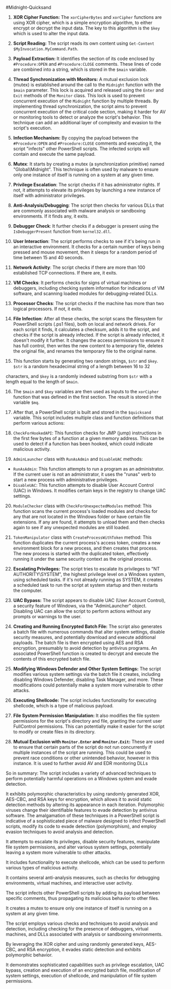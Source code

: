 #Midnight-Quicksand

1. **XOR Cipher Function:** The `xorCipherBytes` and `xorCipher` functions are using XOR cipher, which is a simple encryption algorithm, to either encrypt or decrypt the input data. The key to this algorithm is the `$key` which is used to alter the input data.

2. **Script Reading:** The script reads its own content using `Get-Content $MyInvocation.MyCommand.Path`.

3. **Payload Extraction:** It identifies the section of its code enclosed by `#Procedure:OPEN` and `#Procedure:CLOSE` comments. These lines of code are combined into a string, which is stored in the `$main` variable. 

4. **Thread Synchronization with Monitors:** A mutual exclusion lock (mutex) is established around the call to the `Midnight` function with the `$main` parameter. This lock is acquired and released using the `Enter` and `Exit` methods of the `Monitor` class. This lock is used to prevent concurrent execution of the `Midnight` function by multiple threads. By implementing thread synchronization, the script aims to prevent concurrent execution of the critical code section, making it harder for AV or monitoring tools to detect or analyze the script's behavior. This technique can add an additional layer of complexity and evasion to the script's execution.

5. **Infection Mechanism:** By copying the payload between the `#Procedure:OPEN` and `#Procedure:CLOSE` comments and executing it, the script "infects" other PowerShell scripts. The infected scripts will contain and execute the same payload. 

6. **Mutex**: It starts by creating a mutex (a synchronization primitive) named "Global\Midnight". This technique is often used by malware to ensure only one instance of itself is running on a system at any given time. 

7. **Privilege Escalation**: The script checks if it has administrator rights. If not, it attempts to elevate its privileges by launching a new instance of itself with administrator privileges.

8. **Anti-Analysis/Debugging**: The script then checks for various DLLs that are commonly associated with malware analysis or sandboxing environments. If it finds any, it exits.

9. **Debugger Check**: It further checks if a debugger is present using the `IsDebuggerPresent` function from `kernel32.dll`.

10. **User Interaction**: The script performs checks to see if it's being run in an interactive environment. It checks for a certain number of keys being pressed and mouse movement, then it sleeps for a random period of time between 15 and 40 seconds. 

11. **Network Activity**: The script checks if there are more than 100 established TCP connections. If there are, it exits. 

12. **VM Checks**: It performs checks for signs of virtual machines or debuggers, including checking system information for indications of VM software, and scanning loaded modules for debugging-related DLLs. 

13. **Processor Checks**: The script checks if the machine has more than two logical processors. If not, it exits. 

14. **File Infection**: After all these checks, the script scans the filesystem for PowerShell scripts (.ps1 files), both on local and network drives. For each script it finds, it calculates a checksum, adds it to the script, and checks if the script is already infected. If the script is already infected, it doesn't modify it further. It changes the access permissions to ensure it has full control, then writes the new content to a temporary file, deletes the original file, and renames the temporary file to the original name. 

15. This function starts by generating two random strings, `$str` and `$key`. `$str` is a random hexadecimal string of a length between 16 to 32

 characters, and `$key` is a randomly indexed substring from `$str` with a length equal to the length of `$main`. 

16. The `$main` and `$key` variables are then used as inputs to the `xorCipher` function that was defined in the first section. The result is stored in the variable `$mq`.

17. After that, a PowerShell script is built and stored in the `$quicksand` variable. This script includes multiple class and function definitions that perform various actions:

18. `CheckForHookedAPI`: This function checks for JMP (jump) instructions in the first few bytes of a function at a given memory address. This can be used to detect if a function has been hooked, which could indicate malicious activity. 

19. `AdminLauncher` class with `RunAsAdmin` and `DisableUAC` methods:
   - `RunAsAdmin`: This function attempts to run a program as an administrator. If the current user is not an administrator, it uses the "runas" verb to start a new process with administrative privileges.
   - `DisableUAC`: This function attempts to disable User Account Control (UAC) in Windows. It modifies certain keys in the registry to change UAC settings.

20. `ModuleChecker` class with `CheckForUnexpectedModules` method: This function scans the current process's loaded modules and checks for any that are not located in the Windows folder or have certain file extensions. If any are found, it attempts to unload them and then checks again to see if any unexpected modules are still loaded.

21. `TokenManipulator` class with `CreateProcessWithToken` method: This function duplicates the current process's access token, creates a new environment block for a new process, and then creates that process. The new process is started with the duplicated token, effectively running it under the same security context as the original process.

22. **Escalating Privileges:** The script tries to escalate its privileges to "NT AUTHORITY\SYSTEM", the highest privilege level on a Windows system, using scheduled tasks. If it's not already running as SYSTEM, it creates a scheduled task to run the script at system startup and then restarts the computer.

23. **UAC Bypass:** The script appears to disable UAC (User Account Control), a security feature of Windows, via the "AdminLauncher" object. Disabling UAC can allow the script to perform actions without any prompts or warnings to the user.

24. **Creating and Running Encrypted Batch File:** The script also generates a batch file with numerous commands that alter system settings, disable security measures, and potentially download and execute additional payloads. The batch file is then encrypted using AES and RSA encryption, presumably to avoid detection by antivirus programs. An associated PowerShell function is created to decrypt and execute the contents of this encrypted batch file.

25. **Modifying Windows Defender and Other System Settings:** The script modifies various system settings via the batch file it creates, including disabling Windows Defender, disabling Task Manager, and more. These modifications could potentially make a system more vulnerable to other attacks.

26. **Executing Shellcode:** The script includes functionality for executing shellcode, which is a type of malicious payload. 

27. **File System Permission Manipulation:** It also modifies the file system permissions for the script's directory and file, granting the current user FullControl permissions. This can potentially make it easier for the script to modify or create files in its directory.

28. **Mutual Exclusion with `Monitor.Enter` and `Monitor.Exit`:** These are used to ensure that certain parts of the script do not run concurrently if multiple instances of the script are running. This could be used to prevent race conditions or other unintended behavior, however in this instance. It is used to further avoid AV and EDR monitoring DLLs

So in summary:
The script includes a variety of advanced techniques to perform potentially harmful operations on a Windows system and evade detection.

It exhibits polymorphic characteristics by using randomly generated XOR, AES-CBC, and RSA keys for encryption, which allows it to avoid static detection methods by altering its appearance in each iteration.  Polymorphic viruses change their identifiable features to evade detection by antivirus software. The amalgamation of these techniques in a PowerShell script is indicative of a sophisticated piece of malware designed to infect PowerShell scripts, modify its code to evade detection (polymorphism), and employ evasion techniques to avoid analysis and detection.

It attempts to escalate its privileges, disable security features, manipulate file system permissions, and alter various system settings, potentially leaving a system more vulnerable to other attacks.

It includes functionality to execute shellcode, which can be used to perform various types of malicious activity.

It contains several anti-analysis measures, such as checks for debugging environments, virtual machines, and interactive user activity.

The script infects other PowerShell scripts by adding its payload between specific comments, thus propagating its malicious behavior to other files.

It creates a mutex to ensure only one instance of itself is running on a system at any given time.

The script employs various checks and techniques to avoid analysis and detection, including checking for the presence of debuggers, virtual machines, and DLLs associated with analysis or sandboxing environments.

By leveraging the XOR cipher and using randomly generated keys, AES-CBC, and RSA encryption, it evades static detection and exhibits polymorphic behavior.

It demonstrates sophisticated capabilities such as privilege escalation, UAC bypass, creation and execution of an encrypted batch file, modification of system settings, execution of shellcode, and manipulation of file system permissions.
